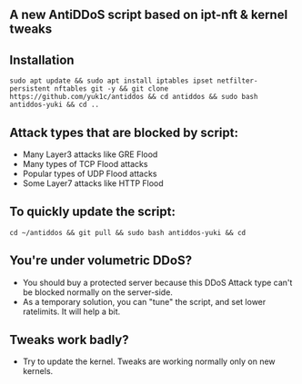 ## A new AntiDDoS script based on ipt-nft & kernel tweaks

## Installation
```
sudo apt update && sudo apt install iptables ipset netfilter-persistent nftables git -y && git clone https://github.com/yuk1c/antiddos && cd antiddos && sudo bash antiddos-yuki && cd ..
```

## Attack types that are blocked by script:
- Many Layer3 attacks like GRE Flood
- Many types of TCP Flood attacks
- Popular types of UDP Flood attacks
- Some Layer7 attacks like HTTP Flood

## To quickly update the script:
```
cd ~/antiddos && git pull && sudo bash antiddos-yuki && cd
```

## You're under volumetric DDoS?
- You should buy a protected server because this DDoS Attack type can't be blocked normally on the server-side.
- As a temporary solution, you can "tune" the script, and set lower ratelimits. It will help a bit.

## Tweaks work badly?
- Try to update the kernel. Tweaks are working normally only on new kernels.
